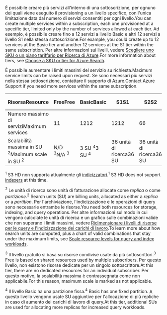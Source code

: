 <span data-ttu-id="b1d18-101">È possibile creare più servizi all'interno di una sottoscrizione, per ognuno dei quali viene eseguito il provisioning a un livello specifico, con l'unica limitazione data dal numero di servizi consentiti per ogni livello.</span><span class="sxs-lookup"><span data-stu-id="b1d18-101">You can create multiple services within a subscription, each one provisioned at a specific tier, limited only by the number of services allowed at each tier.</span></span> <span data-ttu-id="b1d18-102">Ad esempio, è possibile creare fino a 12 servizi a livello Basic e altri 12 servizi a livello S1 nella stessa sottoscrizione.</span><span class="sxs-lookup"><span data-stu-id="b1d18-102">For example, you could create up to 12 services at the Basic tier and another 12 services at the S1 tier within the same subscription.</span></span> <span data-ttu-id="b1d18-103">Per altre informazioni sui livelli, vedere [Scegliere uno SKU o un piano tariffario per Ricerca di Azure](../articles/search/search-sku-tier.md).</span><span class="sxs-lookup"><span data-stu-id="b1d18-103">For more information about tiers, see [Choose a SKU or tier for Azure Search](../articles/search/search-sku-tier.md).</span></span>

<span data-ttu-id="b1d18-104">È possibile aumentare i limiti massimi del servizio su richiesta.</span><span class="sxs-lookup"><span data-stu-id="b1d18-104">Maximum service limits can be raised upon request.</span></span> <span data-ttu-id="b1d18-105">Se sono necessari più servizi nella stessa sottoscrizione, contattare il supporto di Azure.</span><span class="sxs-lookup"><span data-stu-id="b1d18-105">Contact Azure Support if you need more services within the same subscription.</span></span>

| <span data-ttu-id="b1d18-106">Risorsa</span><span class="sxs-lookup"><span data-stu-id="b1d18-106">Resource</span></span> | <span data-ttu-id="b1d18-107">Free</span><span class="sxs-lookup"><span data-stu-id="b1d18-107">Free</span></span> | <span data-ttu-id="b1d18-108">Basic</span><span class="sxs-lookup"><span data-stu-id="b1d18-108">Basic</span></span> | <span data-ttu-id="b1d18-109">S1</span><span class="sxs-lookup"><span data-stu-id="b1d18-109">S1</span></span> | <span data-ttu-id="b1d18-110">S2</span><span class="sxs-lookup"><span data-stu-id="b1d18-110">S2</span></span> | <span data-ttu-id="b1d18-111">S3</span><span class="sxs-lookup"><span data-stu-id="b1d18-111">S3</span></span> | <span data-ttu-id="b1d18-112">S3 HD <sup>1</sup></span><span class="sxs-lookup"><span data-stu-id="b1d18-112">S3 HD <sup>1</sup></span></span> |
| --- | --- | --- | --- | --- | --- | --- |
| <span data-ttu-id="b1d18-113">Numero massimo di servizi</span><span class="sxs-lookup"><span data-stu-id="b1d18-113">Maximum services</span></span> |<span data-ttu-id="b1d18-114">1</span><span class="sxs-lookup"><span data-stu-id="b1d18-114">1</span></span> |<span data-ttu-id="b1d18-115">12</span><span class="sxs-lookup"><span data-stu-id="b1d18-115">12</span></span> |<span data-ttu-id="b1d18-116">12</span><span class="sxs-lookup"><span data-stu-id="b1d18-116">12</span></span> |<span data-ttu-id="b1d18-117">6</span><span class="sxs-lookup"><span data-stu-id="b1d18-117">6</span></span> |<span data-ttu-id="b1d18-118">6</span><span class="sxs-lookup"><span data-stu-id="b1d18-118">6</span></span> |<span data-ttu-id="b1d18-119">6</span><span class="sxs-lookup"><span data-stu-id="b1d18-119">6</span></span> |
| <span data-ttu-id="b1d18-120">Scalabilità massima in SU <sup>2</sup></span><span class="sxs-lookup"><span data-stu-id="b1d18-120">Maximum scale in SU <sup>2</sup></span></span> |<span data-ttu-id="b1d18-121">N/D <sup>3</sup></span><span class="sxs-lookup"><span data-stu-id="b1d18-121">N/A <sup>3</sup></span></span> |<span data-ttu-id="b1d18-122">3 SU <sup>4</sup></span><span class="sxs-lookup"><span data-stu-id="b1d18-122">3 SU <sup>4</sup></span></span> |<span data-ttu-id="b1d18-123">36 unità di ricerca</span><span class="sxs-lookup"><span data-stu-id="b1d18-123">36 SU</span></span> |<span data-ttu-id="b1d18-124">36 unità di ricerca</span><span class="sxs-lookup"><span data-stu-id="b1d18-124">36 SU</span></span> |<span data-ttu-id="b1d18-125">36 unità di ricerca</span><span class="sxs-lookup"><span data-stu-id="b1d18-125">36 SU</span></span> |<span data-ttu-id="b1d18-126">36 unità di ricerca</span><span class="sxs-lookup"><span data-stu-id="b1d18-126">36 SU</span></span> |

<span data-ttu-id="b1d18-127"><sup>1</sup> S3 HD non supporta attualmente gli [indicizzatori](../articles/search/search-indexer-overview.md).</span><span class="sxs-lookup"><span data-stu-id="b1d18-127"><sup>1</sup> S3 HD does not support [indexers](../articles/search/search-indexer-overview.md) at this time.</span></span> 

<span data-ttu-id="b1d18-128"><sup>2</sup> Le unità di ricerca sono unità di fatturazione allocate come *replica* o come *partizione*.</span><span class="sxs-lookup"><span data-stu-id="b1d18-128"><sup>2</sup> Search units (SU) are billing units, allocated as either a *replica* or a *partition*.</span></span> <span data-ttu-id="b1d18-129">Per l'archiviazione, l'indicizzazione e le operazioni di query sono necessarie entrambe le risorse.</span><span class="sxs-lookup"><span data-stu-id="b1d18-129">You need both resources for storage, indexing, and query operations.</span></span> <span data-ttu-id="b1d18-130">Per altre informazioni sul modo in cui vengono calcolate le unità di ricerca e un grafico sulle combinazioni valide che non superano i limiti massimi, vedere [Ridimensionare i livelli di risorse per le query e l'indicizzazione dei carichi di lavoro](../articles/search/search-capacity-planning.md).</span><span class="sxs-lookup"><span data-stu-id="b1d18-130">To learn more about how search units are computed, plus a chart of valid combinations that stay under the maximum limits, see [Scale resource levels for query and index workloads](../articles/search/search-capacity-planning.md).</span></span> 

<span data-ttu-id="b1d18-131"><sup>3</sup> Il livello gratuito si basa su risorse condivise usate da più sottoscrittori.</span><span class="sxs-lookup"><span data-stu-id="b1d18-131"><sup>3</sup> Free is based on shared resources used by multiple subscribers.</span></span> <span data-ttu-id="b1d18-132">Per questo livello, non esistono risorse dedicate per un singolo sottoscrittore.</span><span class="sxs-lookup"><span data-stu-id="b1d18-132">At this tier, there are no dedicated resources for an individual subscriber.</span></span> <span data-ttu-id="b1d18-133">Per questo motivo, la scalabilità massima è contrassegnata come non applicabile.</span><span class="sxs-lookup"><span data-stu-id="b1d18-133">For this reason, maximum scale is marked as not applicable.</span></span>

<span data-ttu-id="b1d18-134"><sup>4</sup> Il livello Basic ha una partizione fissa.</span><span class="sxs-lookup"><span data-stu-id="b1d18-134"><sup>4</sup> Basic has one fixed partition.</span></span> <span data-ttu-id="b1d18-135">A questo livello vengono usate SU aggiuntive per l'allocazione di più repliche in caso di aumento dei carichi di lavoro di query.</span><span class="sxs-lookup"><span data-stu-id="b1d18-135">At this tier, additional SUs are used for allocating more replicas for increased query workloads.</span></span>

